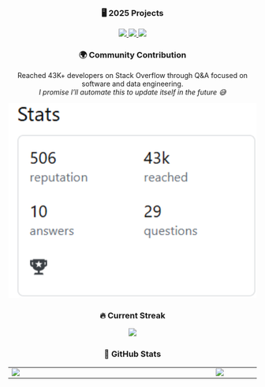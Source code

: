 <div align="center">

### 🖥️ 2025 Projects
<a href="https://github.com/luantorrex/simple-to-do-list" target="_blank">
  <img src="https://img.shields.io/badge/Simple%20To--Do%20List%20-%20[JavaScript]-%23121011?style=for-the-badge&logo=github&logoColor=white&color=2bbc8a" />
</a>
<a href="https://github.com/luantorrex/expense-tracker" target="_blank">
  <img src="https://img.shields.io/badge/Expense%20Tracker%20-%20[TypeScript]-%23121011?style=for-the-badge&logo=github&logoColor=white&color=2bbc8a" />
</a>
</a>
<a href="https://github.com/luantorrex/zettelkasten" target="_blank">
  <img src="https://img.shields.io/badge/ZETTELKASTEN%20-%20[Python+MongoDB]-%23121011?style=for-the-badge&logo=github&logoColor=white&color=2bbc8a" />
</a>

### 🌍 Community Contribution

Reached 43K+ developers on Stack Overflow through Q&A focused on software and data engineering.  
*I promise I’ll automate this to update itself in the future 😅*

<img src="https://raw.githubusercontent.com/luantorrex/luantorrex/refs/heads/main/images/Captura%20de%20tela%202025-07-29%20165416.png" width="700px" />

### 🔥 Current Streak

<img src="https://github-readme-streak-stats.herokuapp.com/?user=luantorrex&theme=vue-dark&hide_border=false" width="700px" />

### 🚀 GitHub Stats

<table>
    <tr>
        <td><img width="400px" align="left" src="https://github-readme-stats.vercel.app/api/top-langs/?username=luantorrex&hide=html&layout=compact&theme=vue-dark&" /></td>
        <td><img width="495px" align="left" src="https://github-readme-stats.vercel.app/api?username=luantorrex&theme=vue-dark&"/></td>
    </tr> 
</table>

<br/>

</div>
